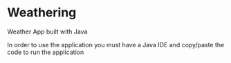 # Weathering
Weather App built with Java

In order to use the application you must have a Java IDE and copy/paste the code to run the application
